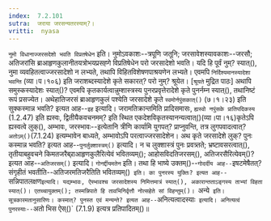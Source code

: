 ```yaml
---
index:  7.2.101
sutra:  जराया जरसन्यतरस्याम्?।
vritti:  nyasa
---
```


`नुमो विधानाज्जरसदेशो भवति विप्रतषेधेन` इति। नुमोऽवकाशः--त्रपूणि जतूनि; जरसावेशस्यावकाशः--जरसौ; अतिजरांसि ब्राआहृणकुलानीतयत्रोभयप्रसह्गे विप्रतिषेधेन परो जरसादेशो भवति। यदि हि पूर्वं नुम्? स्यात्(), नुमा व्यवहितत्वाज्जरसादेशो न लभ्यते, तथापि विहितविशेषणपाश्रयणेन लभ्यते। एवमपि `निर्दिश्यमानस्यादेशा भवन्ति` (व्या।प।१०६) इति जराशब्दस्यादेशे कृते सकारत्? परो नुम्? श्रूयेत। [`श्रूयते` मुद्रित पाठः] अथापि समुस्कस्यादेशः स्यात्()? एवमपि कृतकार्यत्वान्नुम्शास्त्रस्य पुनरप्रवृत्तेरादेशे कृते पुनर्नम्न स्यात्(), तथानिष्टं रूपं प्रसज्येत। 
अथेहातिजरसं ब्राआहृणकुलं पश्येति जरसादेशे कृते `स्वमोर्नपुंसकात्()` (७।१।२३) इति सुक्कस्मान्न भवति? इत्यत आह--`इह` इत्यादि। जरामतिक्रान्तमिति प्रादिसमासः, `ह्यस्वो नपुंसके प्रातिपदिकस्य` (1.2.47) इति ह्यस्वः, द्वितीयैकवचनमम्? इति स्थित एकदेशविकृतस्यानन्यत्वात्()(व्या।पा।१६)कृतेऽपि ह्यस्वत्वे लुक्(), अम्भावः, जरस्भावः--इत्येतानि त्रीणि कार्यामि युगपत्? प्राप्नुवन्ति, तत्र लुगपवादत्वात्? `अतोऽम्()`(7.1.24) इत्यम्भावेन बाध्यते, अम्भावोऽपि परत्वाज्जरसादेशेन। अथ कृते जरसादेशे लुक्? पुनः कस्मान्न भवति? इत्यत आह--`पुनर्लुक्शास्त्रम्()` इत्यादि। न च लुक्शास्त्रं पुनः प्रवत्र्तते; भ्रष्टावसरत्वात्(), तृतीयाबहुवचने किमतजरैब्र्राआहृणकुलैरित्येवं भवितव्यम्(); आहोसविदतिजरसम्(), अतिजरसैरित्येवम्()? इत्यत आह--`अतिजरसम्()` इत्यादि। `गोनर्द्दीयमतेन` इति। तथा हि भाष्ये उक्तम्()--`गोदर्दीय आह--`इषटमेषैतत्? संगृहीतं भवतीति--अतिजरमतिजरैतिति भवितव्यम्()` इति। का पुनरस्य युक्तिः? इत्यत आह--`सन्निपातलक्षण` इत्यादि। यद्यम्भावः, ऐस्भावश्च जरसादेशस्य निमित्तमात्रं स्यात्(), अकारान्तताऽङ्गस्य ताभ्यां विहता स्यात्()। एतच्चायुक्तम्(); तस्मन्निपाते हि तावभिनिर्वृत्तौ नोत्सहेते सां विहन्तुम्()। 
`अन्ये` इति। सूत्रकारमतानुसारिणः। कस्मात्? पुनस्त एवं मन्यन्ते? इत्यत आह--`अनित्यत्वादस्याः` इत्यादि। अनित्यत्वं पुनरस्याः--`अतो भिस ऐस्()` (7.1.9) इत्यत्र प्रतिपादितम्()॥
